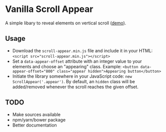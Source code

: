 # Vanilla Scroll Appear

A simple libary to reveal elements on vertical scroll ([demo](https://www.spharian.be/lab/scroll-appear/demo.html)).

## Usage
- Download the `scroll-appear.min.js` file and include it in your HTML: `<script src="scroll-appear.min.js"></script>`
- Set a `data-appear-offset` attribute with an integer value to your elements and choose an "appearing" class. Example: `<button data-appear-offset="800" class="appear hidden">Appearing button</button>`
- Initiate the library somewhere in your JavaScript code: `new ScrollAppear('.appear')`. By default, an `hidden` class will be added/removed whenever the scroll reaches the given offset.

## TODO
- Make sources available
- npm/yarn/bower package
- Better documentation
